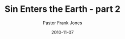 ---
lunr: "true"
title: "Sin Enters the Earth - part 2"
author: "Pastor Frank Jones"
postDate: "11-07-2010"
date: 2010-11-07
category: "sermons"
slug: "2010/11/SinEntersTheEarth_pt2"
icon: microphone
audioLink: "SinEntersTheEarth_pt2"
tags: [sin]
mp3: "SinEntersTheEarth_pt2/110720105.mp3"
ogg: "SinEntersTheEarth_pt2/110720105.ogg"
linkurl: "https://archive.org/download/SinEntersTheEarth_pt2/SinEntersTheEarth_pt2_files.xml"
ipath: "https://archive.org/download/SinEntersTheEarth_pt2/110720105.mp3"
layout: sermon.html
---